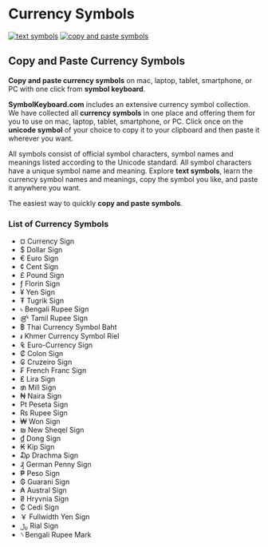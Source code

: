 # Currency Symbols
[![text symbols](https://img.shields.io/badge/github-symbols-green.svg)](https://github.com/symbolkeyboard/symbols)
[![copy and paste symbols](https://img.shields.io/badge/source-symbolkeyboad.com-orange.svg)](https://symbolkeyboard.com)
## Copy and Paste Currency Symbols

**Copy and paste currency symbols** on mac, laptop, tablet, smartphone, or PC with one click from **symbol keyboard**.

**SymbolKeyboard.com** includes an extensive currency symbol collection. We have collected all **currency symbols** in one place and offering them for you to use on mac, laptop, tablet, smartphone, or PC. Click once on the **unicode symbol** of your choice to copy it to your clipboard and then paste it wherever you want.

All symbols consist of official symbol characters, symbol names and meanings listed according to the Unicode standard. All symbol characters have a unique symbol name and meaning. Explore **text symbols**, learn the currency symbol names and meanings, copy the symbol you like, and paste it anywhere you want.

The easiest way to quickly **copy and paste symbols**.
### List of Currency Symbols
- ¤ Currency Sign
- $ Dollar Sign
- € Euro Sign
- ¢ Cent Sign
- £ Pound Sign
- ƒ Florin Sign
- ¥ Yen Sign
- ₮ Tugrik Sign
- ৳ Bengali Rupee Sign
- ௹ Tamil Rupee Sign
- ฿ Thai Currency Symbol Baht
- ៛ Khmer Currency Symbol Riel
- ₠ Euro-Currency Sign
- ₡ Colon Sign
- ₢ Cruzeiro Sign
- ₣ French Franc Sign
- ₤ Lira Sign
- ₥ Mill Sign
- ₦ Naira Sign
- ₧ Peseta Sign
- ₨ Rupee Sign
- ₩ Won Sign
- ₪ New Sheqel Sign
- ₫ Dong Sign
- ₭ Kip Sign
- ₯ Drachma Sign
- ₰ German Penny Sign
- ₱ Peso Sign
- ₲ Guarani Sign
- ₳ Austral Sign
- ₴ Hryvnia Sign
- ₵ Cedi Sign
- ￥ Fullwidth Yen Sign
- ﷼ Rial Sign
- ৲ Bengali Rupee Mark
